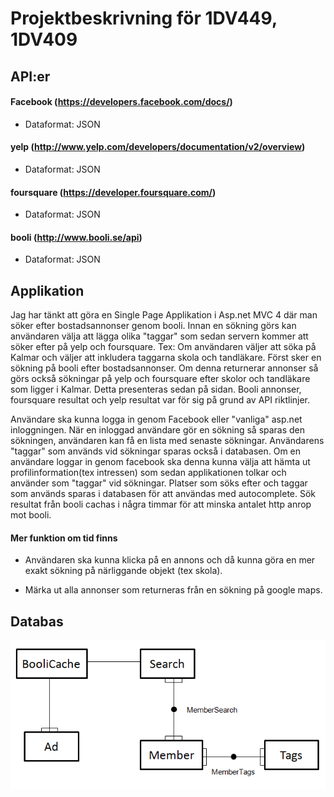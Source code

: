 <meta charset="UTF-8">

Projektbeskrivning för 1DV449, 1DV409
=============

## API:er

#### Facebook (https://developers.facebook.com/docs/)

* Dataformat: JSON

#### yelp (http://www.yelp.com/developers/documentation/v2/overview)

* Dataformat: JSON

#### foursquare (https://developer.foursquare.com/)

* Dataformat: JSON

#### booli (http://www.booli.se/api)

* Dataformat: JSON

## Applikation

Jag har tänkt att göra en Single Page Applikation i Asp.net MVC 4 där man söker efter bostadsannonser genom booli. Innan en sökning görs kan användaren välja att lägga olika "taggar" som sedan servern kommer att söker efter på yelp och foursquare. Tex: Om användaren väljer att söka på Kalmar och väljer att inkludera taggarna skola och tandläkare. Först sker en sökning på booli efter bostadsannonser. Om denna returnerar annonser så görs också sökningar på yelp och foursquare efter skolor och tandläkare som ligger i Kalmar. Detta presenteras sedan på sidan. Booli annonser, foursquare resultat och yelp resultat var för sig på grund av API riktlinjer.

Användare ska kunna logga in genom Facebook eller "vanliga" asp.net inloggningen. När en inloggad användare gör en sökning så sparas den sökningen, användaren kan få en lista med senaste sökningar. Användarens "taggar" som används vid sökningar sparas också i databasen. Om en användare loggar in genom facebook ska denna kunna välja att hämta ut profilinformation(tex intressen) som sedan applikationen tolkar och använder som "taggar" vid sökningar. Platser som söks efter och taggar som används sparas i databasen för att användas med autocomplete. Sök resultat från booli cachas i några timmar för att minska antalet http anrop mot booli.

#### Mer funktion om tid finns

* Användaren ska kunna klicka på en annons och då kunna göra en mer exakt sökning på närliggande objekt (tex skola).

* Märka ut alla annonser som returneras från en sökning på google maps.

## Databas

![Alt text](database.png)
